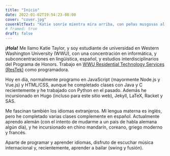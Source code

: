 ```yaml
---
title: "Inicio"
date: 2022-01-02T19:54:23-08:00
cover: "cover.jpg"
coverAltText: "Katie sonríe mientra mira arriba, con peñas musgosas al fondo"
# framed: true
draft: false
---
```


**¡Hola!** Me llamo Katie Taylor, y soy estudiante de universidad en Western Washington University (WWU), con una concentración en informática, y subconcentraciones en lingüística, español, y estudios interdisciplinarios del Programa de Honors. Trabajo en [WWU Residential Technology Services (ResTek)](https://housing.wwu.edu/restek) como programadora.

Hoy en día, normalmente programo en JavaScript (mayormente Node.js y Vue.js) y HTML/CSS, aunque he completado clases con Java y C recientemente y he trabajado con Python en el pasado. Además he incursionado en Hugo (incluso para este sitio web), Jekyll, LaTeX, Racket y SAS.

Me fascinan también los idiomas extranjeros. Mi lengua materna es inglés, pero he completado varias clases complemente en español. Actualmente aprendo alemán (con el intento de mudarme a un país de habla alemana algún día), y he incursionado en chino mandarín, coreano, griego moderno y francés.

Aparte de programar y aprender idiomas, disfruto de escuchar música internacional y, recientemente, aprender a bailar (swing y fusión).
